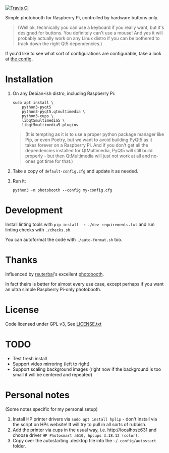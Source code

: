 [![Travis CI](https://travis-ci.org/SimonStJG/rpi-photobooth.svg?branch=master)](https://travis-ci.org/SimonStJG/rpi-photobooth)

Simple photobooth for Raspberry Pi, controlled by hardware buttons only.
 
> (Well ok, technically you can use a keyboard if you really want, but it's 
designed for buttons.  You definitely can't use a mouse!  And yes it will
probably actually work on any Linux distro if you can be bothered to track 
down the right Qt5 dependencies.) 

If you'd like to see what sort of configurations are configurable, take a look
 at [the config](default-config.cfg).

# Installation

1. On any Debian-ish distro, including Raspberry Pi: 
    ```
    sudo apt install \
        python3-pyqt5
        python3-pyqt5.qtmultimedia \
        python3-cups \
        libqt5multimedia5 \
        libqt5multimedia5-plugins
    ```
    
    > (It is tempting as it is to use a proper python package manager like Pip,
    or even Poetry, but we want to avoid building PyQt5 as it takes forever on a 
    Raspberry Pi.  And if you don't get all the dependencies installed for 
    QtMultimedia, PyQt5 will still build properly - but then QtMultimedia will 
    just not work at all and no-ones got time for that.)

2. Take a copy of `default-config.cfg` and update it as needed.

3. Run it:
    ```
    python3 -m photobooth --config my-config.cfg
    ```

# Development

Install linting tools with `pip install -r ./dev-requirements.txt` and run linting 
checks with `./checks.sh`.

You can autoformat the code with `./auto-format.sh` too.

# Thanks

Influenced by [reuterbal](https://github.com/reuterbal/)'s excellent 
[photobooth](https://github.com/reuterbal/photobooth).   

In fact theirs is better for almost every use case, except perhaps if you want
 an ultra simple Raspberry Pi-only photobooth.

# License

Code licensed under GPL v3, See [LICENSE.txt](LICENSE.txt)

# TODO 

* Test fresh install
* Support video mirroring (left to right)
* Support scaling background images (right now if the background is too small
  it will be centered and repeated)
  
# Personal notes 

(Some notes specific for my personal setup)

1. Install HP printer drivers via `sudo apt install hplip` - don't install 
via the script on HPs website!  It will try to pull in all sorts of rubbish.
2. Add the printer via cups in the usual way, i.e. http://localhost:631 and 
choose driver `HP Photosmart a610, hpcups 3.18.12 (color)`.
3. Copy over the autostarting .desktop file into the `~/.config/autostart`
folder.